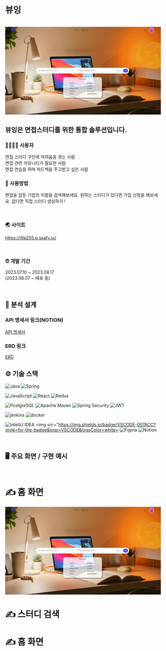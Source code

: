 # 뷰잉

<br>

<img src="/img/home.jpg" width="1000"/>

<br>

## 뷰잉은 면접스터디를 위한 통합 솔루션입니다.

### 👨‍👩‍👧‍👦 사용자

면접 스터디 구인에 어려움을 겪는 사람<br>
면접 관련 커뮤니티가 필요한 사람<br>
면접 연습을 하며 피드백을 주고받고 싶은 사람

### 💁 사용방법

면접을 압둔 기업의 이름을 검색해보세요.
원하는 스터디가 있다면 가입 신청을 해보세요.
없다면 직접 스터디 생성하기 !

<br>

### 🌏 사이트

https://i9a205.p.ssafy.io/

<br>

### ⏰ 개발 기간

2023.07.10 ~ 2023.08.17
<br>
(2023.08.07 ~ 배포 중)

<br>

## 📁 분석 설계

### API 명세서 링크(NOTION)
[API 명세서](https://imported-blouse-29a.notion.site/api-76df542ba576406a9385ba7b7cf879d2?pvs=4)

### ERD 링크
[ERD](https://www.erdcloud.com/d/T43jjEq9d8XXDzow6)

## ⚙️ 기술 스택

![Java](https://img.shields.io/badge/OpenJDK-ED8B00?style=for-the-badge&logo=openjdk&logoColor=white)
![Spring](https://img.shields.io/badge/Spring-6DB33F.svg?&style=for-the-badge&logo=Spring&logoColor=white)

![JavaScript](https://img.shields.io/badge/JavaScript-323330?style=for-the-badge&logo=javascript&logoColor=F7DF1E)
![React](https://img.shields.io/badge/React-20232A?style=for-the-badge&logo=react&logoColor=61DAFB)
![Redux](https://img.shields.io/badge/Redux-764ABC?style=for-the-badge&logo=Redux&logoColor=white)


![PostgreSQL](https://img.shields.io/badge/PostgreSQL-4169E1?style=for-the-badge&logo=PostgreSQL&logoColor=white/)
![Apache Maven](https://img.shields.io/badge/Apache%20Maven-C71A36.svg?&style=for-the-badge&logo=Apache%20Maven&logoColor=white)
![Spring Security](https://img.shields.io/badge/Spring%20Security-6DB33F.svg?&style=for-the-badge&logo=Spring%20Security&logoColor=white)
![JWT](https://img.shields.io/badge/JWT-000000?style=for-the-badge&logo=JSON%20web%20tokens&logoColor=white)

![jenkins](https://img.shields.io/badge/jenkins-D24939?style=for-the-badge&logo=jenkins&logoColor=white)
![docker](https://img.shields.io/badge/docker-2496ED?style=for-the-badge&logo=docker&logoColor=white)



![IntelliJ IDEA](https://img.shields.io/badge/IntelliJ%20IDEA-000000.svg?&style=for-the-badge&logo=IntelliJ%20IDEA&logoColor=white)
<img src="https://img.shields.io/badge/VSCODE-007ACC?style=for-the-badge&logo=VSCODE&logoColor=white>
![Figma](https://img.shields.io/badge/Figma-F24E1E.svg?&style=for-the-badge&logo=Figma&logoColor=white)
![Notion](https://img.shields.io/badge/Notion-000000.svg?&style=for-the-badge&logo=Notion&logoColor=white)

<br>

## 🖥️ 주요 화면 / 구현 예시

<br>


 # ✍ 홈 화면
 <img src="/img/home.jpg" width="1000"/>


 # ✍ 스터디 검색


 # ✍ 홈 화면


